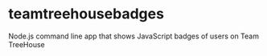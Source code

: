 # teamtreehousebadges
Node.js command line app that shows JavaScript badges of users on Team TreeHouse
